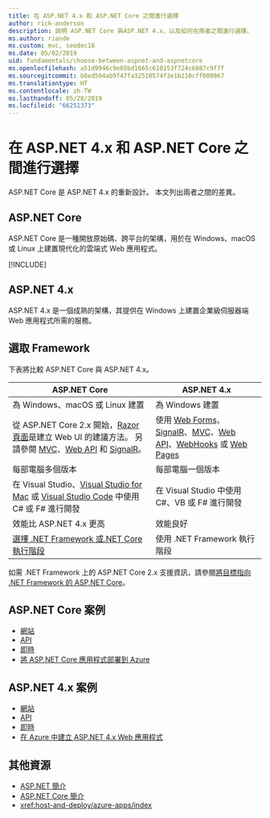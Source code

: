 ```yaml
---
title: 在 ASP.NET 4.x 和 ASP.NET Core 之間進行選擇
author: rick-anderson
description: 說明 ASP.NET Core 與ASP.NET 4.x，以及如何在兩者之間進行選擇。
ms.author: riande
ms.custom: mvc, seodec18
ms.date: 05/02/2019
uid: fundamentals/choose-between-aspnet-and-aspnetcore
ms.openlocfilehash: a51d9946c9e65bd1665c610153f724c6087c9f7f
ms.sourcegitcommit: b8ed594ab9f47fa32510574f3e1b210cff000967
ms.translationtype: HT
ms.contentlocale: zh-TW
ms.lasthandoff: 05/28/2019
ms.locfileid: "66251373"
---
```

# <a name="choose-between-aspnet-4x-and-aspnet-core"></a>在 ASP.NET 4.x 和 ASP.NET Core 之間進行選擇

ASP.NET Core 是 ASP.NET 4.x 的重新設計。 本文列出兩者之間的差異。

## <a name="aspnet-core"></a>ASP.NET Core

ASP.NET Core 是一種開放原始碼、跨平台的架構，用於在 Windows、macOS 或 Linux 上建置現代化的雲端式 Web 應用程式。

[!INCLUDE[](~/includes/benefits.md)]

## <a name="aspnet-4x"></a>ASP.NET 4.x

ASP.NET 4.x 是一個成熟的架構，其提供在 Windows 上建置企業級伺服器端 Web 應用程式所需的服務。

## <a name="framework-selection"></a>選取 Framework

下表將比較 ASP.NET Core 與 ASP.NET 4.x。

| ASP.NET Core | ASP.NET 4.x |
|---|---|
|為 Windows、macOS 或 Linux 建置|為 Windows 建置|
|從 ASP.NET Core 2.x 開始，[Razor 頁面](xref:razor-pages/index)是建立 Web UI 的建議方法。 另請參閱 [MVC](xref:mvc/overview)、[Web API](xref:tutorials/first-web-api) 和 [SignalR](xref:signalr/introduction)。|使用 [Web Forms](/aspnet/web-forms)、[SignalR](/aspnet/signalr)、[MVC](/aspnet/mvc)、[Web API](/aspnet/web-api/)、[WebHooks](/aspnet/webhooks/) 或 [Web Pages](/aspnet/web-pages)|
|每部電腦多個版本|每部電腦一個版本|
|在 Visual Studio、[Visual Studio for Mac](https://visualstudio.microsoft.com/vs/mac/) 或 [Visual Studio Code](https://code.visualstudio.com/) 中使用 C# 或 F# 進行開發|在 Visual Studio 中使用 C#、VB 或 F# 進行開發|
|效能比 ASP.NET 4.x 更高|效能良好|
|[選擇 .NET Framework 或.NET Core 執行階段](/dotnet/standard/choosing-core-framework-server)|使用 .NET Framework 執行階段|

如需 .NET Framework 上的 ASP.NET Core 2.x 支援資訊，請參閱[將目標指向 .NET Framework 的 ASP.NET Core](xref:index#target-framework)。

## <a name="aspnet-core-scenarios"></a>ASP.NET Core 案例

* [網站](xref:tutorials/first-mvc-app/index)
* [API](xref:tutorials/first-web-api)
* [即時](xref:signalr/index)
* [將 ASP.NET Core 應用程式部署到 Azure](/azure/app-service/app-service-web-get-started-dotnet)

## <a name="aspnet-4x-scenarios"></a>ASP.NET 4.x 案例

* [網站](/aspnet/mvc)
* [API](/aspnet/web-api)
* [即時](/aspnet/signalr)
* [在 Azure 中建立 ASP.NET 4.x Web 應用程式](/azure/app-service/app-service-web-get-started-dotnet-framework)

## <a name="additional-resources"></a>其他資源

* [ASP.NET 簡介](/aspnet/overview)
* [ASP.NET Core 簡介](xref:index)
* <xref:host-and-deploy/azure-apps/index>
